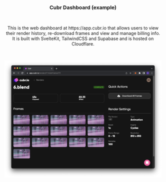 <p align="center">
<h3 align="center">Cubr Dashboard (example)</h3>

<br />

<p align="center">
    This is the web dashboard at https://app.cubr.io that allows users to view their render history, re-download frames and view and manage billing info. It is built with SvelteKit, TailwindCSS and Supabase and is hosted on Cloudflare.
</p>
</p>

<br />

![Cubr App Screenshot][product-screenshot]

[product-screenshot]: images/app.png
